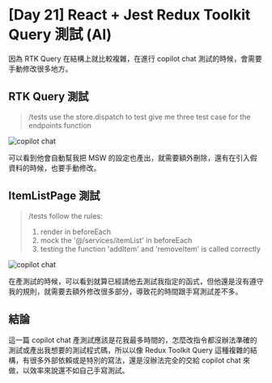 # [Day 21] React + Jest Redux Toolkit Query 測試 (AI)

因為 RTK Query 在結構上就比較複雜，在進行 copilot chat 測試的時候，會需要手動修改很多地方。

## RTK Query 測試

> /tests use the store.dispatch to test give me three test case for the endpoints function

![copilot chat](https://i.imgur.com/SO82fPD.gif)

可以看到他會自動幫我把 MSW 的設定也產出，就需要額外刪除，還有在引入假資料的時候，也要手動修改。

## ItemListPage 測試

> /tests follow the rules:
>
> 1. render in beforeEach
> 2. mock the '@/services/itemList' in beforeEach
> 3. testing the function 'addItem' and 'removeItem' is called correctly

![copilot chat](https://i.imgur.com/IHDFr0i.gif)

在產測試的時候，可以看到就算已經請他去測試我指定的函式，但他還是沒有遵守我的規則，就需要去額外修改很多部分，導致花的時間跟手寫測試差不多。

## 結論

這一篇 copilot chat 產測試應該是花我最多時間的，怎麼改指令都沒辦法準確的測試或產出我想要的測試程式碼，所以以像 Redux Toolkit Query 這種複雜的結構，有很多外部依賴或是特別的寫法，還是沒辦法完全的交給 copilot chat 來做，以效率來說還不如自己手寫測試。
